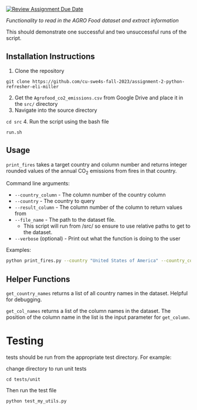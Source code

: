 [![Review Assignment Due Date](https://classroom.github.com/assets/deadline-readme-button-24ddc0f5d75046c5622901739e7c5dd533143b0c8e959d652212380cedb1ea36.svg)](https://classroom.github.com/a/oQi7O4AA)

_Functionality to read in the AGRO Food dataset and extract information_

This should demonstrate one successful and two unsuccessful runs of the script.


## Installation Instructions
1. Clone the repository

```git clone https://github.com/cu-swe4s-fall-2023/assignment-2-python-refresher-eli-miller```

2. Get the `Agrofood_co2_emissions.csv` from Google Drive and place it in the `src/` directory
3. Navigate into the source directory

```cd src```
4. Run the script using the bash file

```run.sh```



## Usage
`print_fires` takes a target country and column number and returns integer rounded values of the annual 
CO<sub>2</sub> emissions from fires in that country.

Command line arguments:
* `--country_column`  - The column number of the country column
* `--country` - The country to query
* `--result_column` - The column number of the column to return values from
* `--file_name` - The path to the dataset file. 
  * This script will run from /src/ so ensure to use relative paths to get to the dataset.
* `--verbose` (optional) - Print out what the function is doing to the user

Examples:
```bash
python print_fires.py --country "United States of America" --country_column 0 --result_column 3
```

## Helper Functions
`get_country_names` returns a list of all country names in the dataset. Helpful for debugging.

`get_col_names` returns a list of the column names in the dataset. The position of the column name in the list is 
the input parameter for `get_column`.


# Testing

tests should be run from the appropriate test directory. For example:

change directory to run unit tests

```cd tests/unit```

Then run the test file

```python test_my_utils.py```



